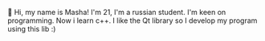 👋 Hi, my name is Masha! I'm 21, I'm a russian student. I'm keen on programming. Now i learn c++. I like the Qt library so I develop my program using this lib :)

